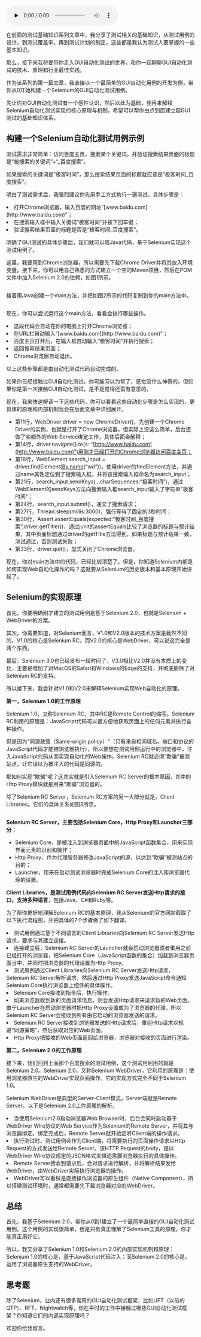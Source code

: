 <audio id="audio" title="12 | 从0到1：你的第一个GUI自动化测试" controls="" preload="none"><source id="mp3" src="https://static001.geekbang.org/resource/audio/8c/10/8cf850346c6d5641c5c02c24f84cc110.mp3"></audio>

在前面的测试基础知识系列文章中，我分享了测试相关的基础知识，从测试用例的设计，到测试覆盖率，再到测试计划的制定，这些都是我认为测试人要掌握的一些基本知识。

那么，接下来我将要带你走入GUI自动化测试的世界，和你一起聊聊GUI自动化测试的技术、原理和行业最佳实践。

作为该系列的第一篇文章，我直接以一个最简单的GUI自动化用例的开发为例，带你从0开始构建一个Selenium的GUI自动化测试用例。

先让你对GUI自动化测试有一个感性认识，然后以此为基础，我再来解释Selenium自动化测试实现的核心原理与机制，希望可以帮你由点到面建立起GUI测试的基础知识体系。

## 构建一个Selenium自动化测试用例示例

测试需求非常简单：访问百度主页，搜索某个关键词，并验证搜索结果页面的标题是“被搜索的关键词”+“_百度搜索”。

如果搜索的关键词是“极客时间”，那么搜索结果页面的标题就应该是“极客时间_百度搜索”。

明白了测试需求后，我强烈建议你先用手工方式执行一遍测试，具体步骤是：

<li>
打开Chrome浏览器，输入百度的网址“[www.baidu.com](http://www.baidu.com)”；
</li>
<li>
在搜索输入框中输入关键词“极客时间”并按下回车键；
</li>
<li>
验证搜索结果页面的标题是否是“极客时间_百度搜索”。
</li>

明确了GUI测试的具体步骤后，我们就可以用Java代码，基于Selenium实现这个测试用例了。

这里，我要用到Chrome浏览器，所以需要先下载Chrome  Driver并将其放入环境变量。接下来，你可以用自己熟悉的方式建立一个空的Maven项目，然后在POM文件中加入Selenium 2.0的依赖，如图1所示。

<img src="https://static001.geekbang.org/resource/image/83/a3/838b15ae28b8e318577705f61d619aa3.png" alt="">

接着用Java创建一个main方法，并把如图2所示的代码复制到你的main方法中。

<img src="https://static001.geekbang.org/resource/image/d4/fb/d4c851bf536ce1fa6167afa169ab8bfb.png" alt="">

现在，你可以尝试运行这个main方法，看看会执行哪些操作。

<li>
这段代码会自动在你的电脑上打开Chrome浏览器；
</li>
<li>
在URL栏自动输入“[www.baidu.com](http://www.baidu.com)”；
</li>
<li>
百度主页打开后，在输入框自动输入“极客时间”并执行搜索；
</li>
<li>
返回搜索结果页面；
</li>
<li>
Chrome浏览器自动退出。
</li>

以上这些步骤都是由自动化测试代码自动完成的。

如果你已经接触过GUI自动化测试，你可能习以为常了，感觉没什么神奇的。但如果你是第一次接触GUI自动化测试，是不是觉得还蛮有意思的。

现在，我来快速解读一下这些代码，你可以看看这些自动化步骤是怎么实现的，更具体的原理和内部机制我会在后面文章中详细展开。

- 第11行，WebDriver driver = new ChromeDriver()，先创建一个Chrome Driver的实例，也就是打开了Chrome浏览器，但实际上没这么简单，后台还做了些额外的Web Service绑定工作，具体后面会解释；
- 第14行，driver.navigate().to(s: “[http://www.baidu.com](http://www.baidu.com)”)用刚才已经打开的Chrome浏览器访问百度主页；
- 第18行，WebElement search_input = driver.findElement([By.name](http://By.name)(“wd”))，使用driver的findElement方法，并通过name属性定位到了搜索输入框，并将该搜索输入框命名为search_input；
- 第21行，search_input.sendKeys(…charSequences:“极客时间”)，通过WebElement的sendKeys方法向搜索输入框search_input输入了字符串“极客时间”；
- 第24行，search_input.submit()，递交了搜索请求；
- 第27行，Thread.sleep(millis:3000)，强行等待了固定的3秒时间；
- 第30行，Assert.assertEquals(expected:“极客时间_百度搜索”,driver.getTitle())，通过junit的assertEquals比较了浏览器的标题与预计结果，其中页面标题通过driver的getTitle方法得到，如果标题与预计结果一致，测试通过，否则测试失败；
- 第33行，driver.quit()，显式关闭了Chrome浏览器。

现在，你对main方法中的代码，已经比较清楚了。但是，你知道Selenium内部是如何实现Web自动化操作的吗？这就要从Selenium的历史版本和基本原理开始讲起了。

## Selenium的实现原理

首先，你要明确刚才建立的测试用例是基于Selenium 2.0，也就是Selenium + WebDriver的方案。

其次，你需要知道，对Selenium而言，V1.0和V2.0版本的技术方案是截然不同的，V1.0的核心是Selenium RC，而V2.0的核心是WebDriver，可以说这完全是两个东西。

最后，Selenium 3.0也已经发布一段时间了，V3.0相比V2.0并没有本质上的变化，主要是增加了对MacOS的Safari和Windows的Edge的支持，并彻底删除了对Selenium RC的支持。

所以接下来，我会针对V1.0和V2.0来解释Selenium实现Web自动化的原理。

**第一，Selenium 1.0的工作原理**

Selenium 1.0，又称Selenium RC，其中RC是Remote Control的缩写。Selenium RC利用的原理是：JavaScript代码可以很方便地获取页面上的任何元素并执行各种操作。

但是因为"同源政策（Same-origin policy）"（只有来自相同域名、端口和协议的JavaScript代码才能被浏览器执行），所以要想在测试用例运行中的浏览器中，注入JavaScript代码从而实现自动化的Web操作，Selenium RC就必须“欺骗”被测站点，让它误以为被注入的代码是同源的。

那如何实现“欺骗”呢？这其实就是引入Selenium RC Server的根本原因，其中的Http Proxy模块就是用来“欺骗”浏览器的。

除了Selenium RC Server，Selenium RC方案的另一大部分就是，Client Libraries。它们的具体关系如图3所示。

<img src="https://static001.geekbang.org/resource/image/30/b6/30bb6d776cd499b727d83fa4499ca9b6.png" alt="">

**Selenium RC Server，主要包括Selenium Core，Http Proxy和Launcher三部分：**

- Selenium Core，是被注入到浏览器页面中的JavaScript函数集合，用来实现界面元素的识别和操作；
- Http Proxy，作为代理服务器修改JavaScript的源，以达到“欺骗”被测站点的目的；
- Launcher，用来在启动测试浏览器时完成Selenium Core的注入和浏览器代理的设置。

**Client Libraries，是测试用例代码向Selenium RC Server发送Http请求的接口，支持多种语言**，包括Java、C#和Ruby等。

为了帮你更好地理解Selenium RC的基本原理，我从Selenium的官方网站截取了以下执行流程图，并把具体的7个步骤做了如下翻译。

<img src="https://static001.geekbang.org/resource/image/9c/69/9c8317d792a8798b3f2cdedf80ff2e69.png" alt="">

<li>
测试用例通过基于不同语言的Client Libraries向Selenium RC Server发送Http请求，要求与其建立连接。
</li>
<li>
连接建立后，Selenium RC Server的Launcher就会启动浏览器或者重用之前已经打开的浏览器，把Selenium Core（JavaScript函数的集合）加载到浏览器页面当中，并同时把浏览器的代理设置为Http Proxy。
</li>
<li>
测试用例通过Client Libraries向Selenium RC Server发送Http请求，Selenium RC Server解析请求，然后通过Http Proxy发送JavaScript命令通知Selenium Core执行浏览器上控件的具体操作。
</li>
<li>
Selenium Core接收到指令后，执行操作。
</li>
<li>
如果浏览器收到新的页面请求信息，则会发送Http请求来请求新的Web页面。由于Launcher在启动浏览器时把Http Proxy设置成为了浏览器的代理，所以Selenium RC Server会接收到所有由它启动的浏览器发送的请求。
</li>
<li>
Selenium RC Server接收到浏览器发送的Http请求后，重组Http请求以规避“同源策略”，然后获取对应的Web页面。
</li>
<li>
Http Proxy把接收的Web页面返回给浏览器，浏览器对接收的页面进行渲染。
</li>

**第二，Selenium 2.0的工作原理**

接下来，我们回到上面那个百度搜索的测试用例，这个测试用例用的就是Selenium 2.0。Selenium 2.0，又称Selenium WebDriver，它利用的原理是：使用浏览器原生的WebDriver实现页面操作。它的实现方式完全不同于Selenium 1.0。

Selenium WebDriver是典型的Server-Client模式，Server端就是Remote Server。以下是Selenium 2.0工作原理的解析。

<img src="https://static001.geekbang.org/resource/image/55/26/5536bccaa266329c324fa9033ee16826.png" alt="">

<li>
当使用Selenium2.0启动浏览器Web Browser时，后台会同时启动基于WebDriver Wire协议的Web Service作为Selenium的Remote Server，并将其与浏览器绑定。绑定完成后，Remote Server就开始监听Client端的操作请求。
</li>
<li>
执行测试时，测试用例会作为Client端，将需要执行的页面操作请求以Http Request的方式发送给Remote Server。该HTTP Request的body，是以WebDriver Wire协议规定的JSON格式来描述需要浏览器执行的具体操作。
</li>
<li>
Remote Server接收到请求后，会对请求进行解析，并将解析结果发给WebDriver，由WebDriver实际执行浏览器的操作。
</li>
<li>
WebDriver可以看做是直接操作浏览器的原生组件（Native Component），所以搭建测试环境时，通常都需要先下载浏览器对应的WebDriver。
</li>

## 总结

首先，我基于Selenium 2.0，带你从0到1建立了一个最简单直接的GUI自动化测试用例。这个用例的实现很简单，但是只有真正理解了Selenium工具的原理，你才能真正用好它。

所以，我又分享了Selenium 1.0和Selenium 2.0的内部实现机制和原理：Selenium 1.0的核心是，基于JavaScript代码注入；而Selenium 2.0的核心是，运用了浏览器原生支持的WebDriver。

## 思考题

除了Selenium，业内还有很多常用的GUI自动化测试框架，比如UFT（以前的QTP）、RFT、Nightwatch等，你在平时的工作中接触过哪些GUI自动化测试框架？你知道它们的内部实现原理吗？

欢迎你给我留言。



